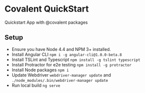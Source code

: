 # Covalent QuickStart

Quickstart App with @covalent packages

## Setup

* Ensure you have Node 4.4 and NPM 3+ installed.
* Install Angular CLI `npm i -g angular-cli@1.0.0-beta.8`
* Install TSLint and Typescript `npm install -g tslint typescript`
* Install Protractor for e2e testing `npm install -g protractor`
* Install Node packages `npm i`
* Update Webdriver `webdriver-manager update` and `./node_modules/.bin/webdriver-manager update`
* Run local build `ng serve`

